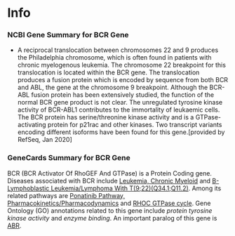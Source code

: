 # Info
### NCBI Gene Summary for BCR Gene

[](https://www.ncbi.nlm.nih.gov/gene/613)

- A reciprocal translocation between chromosomes 22 and 9 produces the Philadelphia chromosome, which is often found in patients with chronic myelogenous leukemia. The chromosome 22 breakpoint for this translocation is located within the BCR gene. The translocation produces a fusion protein which is encoded by sequence from both BCR and ABL, the gene at the chromosome 9 breakpoint. Although the BCR-ABL fusion protein has been extensively studied, the function of the normal BCR gene product is not clear. The unregulated tyrosine kinase activity of BCR-ABL1 contributes to the immortality of leukaemic cells. The BCR protein has serine/threonine kinase activity and is a GTPase-activating protein for p21rac and other kinases. Two transcript variants encoding different isoforms have been found for this gene.[provided by RefSeq, Jan 2020]
    

### GeneCards Summary for BCR Gene

BCR (BCR Activator Of RhoGEF And GTPase) is a Protein Coding gene. Diseases associated with BCR include [Leukemia, Chronic Myeloid](http://www.malacards.org/card/leukemia_chronic_myeloid "See Leukemia, Chronic Myeloid at MalaCards") and [B-Lymphoblastic Leukemia/Lymphoma With T(9;22)(Q34.1;Q11.2)](http://www.malacards.org/card/b_lymphoblastic_leukemia_lymphoma_with_t922q341q112 "See B-Lymphoblastic Leukemia/Lymphoma With T(9;22)(Q34.1;Q11.2) at MalaCards"). Among its related pathways are [Ponatinib Pathway, Pharmacokinetics/Pharmacodynamics](https://pathcards.genecards.org/card/ponatinib_pathway_pharmacokineticspharmacodynamics "See Ponatinib Pathway, Pharmacokinetics/Pharmacodynamics at Pathcards") and [RHOC GTPase cycle](https://pathcards.genecards.org/card/rhoc_gtpase_cycle "See RHOC GTPase cycle at Pathcards"). Gene Ontology (GO) annotations related to this gene include _protein tyrosine kinase activity_ and _enzyme binding_. An important paralog of this gene is [ABR](https://www.genecards.org/cgi-bin/carddisp.pl?gene=ABR).